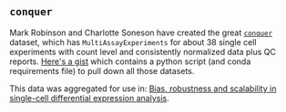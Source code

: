 ## `conquer`
 
 Mark Robinson and Charlotte Soneson have created the great [`conquer`](http://imlspenticton.uzh.ch:3838/conquer/) dataset, which has `MultiAssayExperiments` for about 38 single cell experiments with count level and consistently normalized data plus QC reports. [Here's a gist](https://gist.github.com/ivirshup/131a56175503a2408f814874925c19f9) which contains a python script (and conda requirements file) to pull down all those datasets.
 
 This data was aggregated for use in: [Bias, robustness and scalability in single-cell differential expression analysis](https://www.nature.com/articles/nmeth.4612).
 
